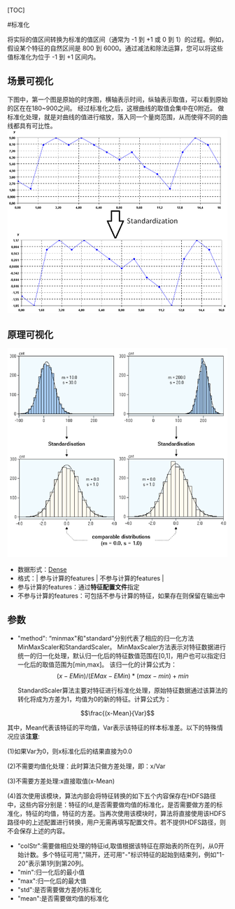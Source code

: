 [TOC]


#标准化

将实际的值区间转换为标准的值区间（通常为 -1 到 +1 或 0 到 1）的过程。例如，假设某个特征的自然区间是 800 到 6000。通过减法和除法运算，您可以将这些值标准化为位于 -1 到 +1 区间内。



## 场景可视化

下图中，第一个图是原始的时序图，横轴表示时间，纵轴表示取值，可以看到原始的区在在180~900之间。
经过标准化之后，这根曲线的取值会集中在0附近。
做标准化处理，就是对曲线的值进行缩放，落入同一个量岗范围，从而使得不同的曲线都具有可比性。
![](../_image/标准化.png)



## 原理可视化

![](../_image/标准化1.png)

  - 数据形式：[Dense](http://tesla.oa.com/gitbook/doc/javis/tdw_ml_jarvis_dataformat.html#21-dense%E6%95%B0%E6%8D%AE%E6%A0%BC%E5%BC%8F)
  - 格式：| 参与计算的features | 不参与计算的features |
  - 参与计算的features：通过**特征配置文件**指定
  - 不参与计算的features：可包括不参与计算的特征，如果存在则保留在输出中



## **参数**

  - "method": “minmax"和"standard"分别代表了相应的归一化方法MinMaxScaler和StandardScaler。
    MinMaxScaler方法表示对特征数据进行统一的归一化处理，默认归一化后的特征数值范围在[0,1]，用户也可以指定归一化后的取值范围为[min,max]。 该归一化的计算公式为：
    $$(x-EMin)/(EMax-EMin)*(max-min)+min$$

      StandardScaler算法主要对特征进行标准化处理，原始特征数据通过该算法的转化将成为方差为1，均值为0的新的特征。计算公式为：

  $$\frac{(x-Mean}{Var}$$

  其中，Mean代表该特征的平均值，Var表示该特征的样本标准差。以下的特殊情况应该**注意**:

  (1)如果Var为0，则x标准化后的结果直接为0.0

  (2)不需要均值化处理：此时算法只做方差处理，即：x/Var

  (3)不需要方差处理:x直接取值(x-Mean)

  (4)首次使用该模块，算法内部会将特征转换的如下五个内容保存在HDFS路径中，这些内容分别是：特征的Id,是否需要做均值的标准化，是否需要做方差的标准化，特征的均值，特征的方差。当再次使用该模块时，算法将直接使用该HDFS路径中的上述配置进行转换，用户无需再填写配置文件。若不提供HDFS路径，则不会保存上述的内容。

  - "colStr":需要做相应处理的特征id,取值根据该特征在原始表的所在列，从0开始计数。多个特征可用","隔开，还可用"-"标识特征的起始到结束列，例如"1-20"表示第1列到第20列。
  - "min":归一化后的最小值
  - "max":归一化后的最大值
  - "std":是否需要做方差的标准化
  - "mean":是否需要做均值的标准化
